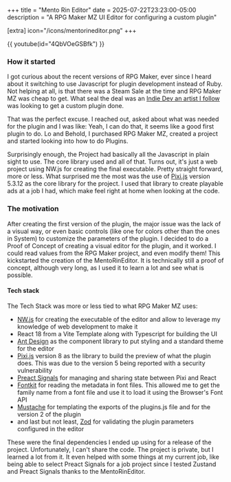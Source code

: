 +++
title = "Mento Rin Editor"
date = 2025-07-22T23:23:00-05:00
description = "A RPG Maker MZ UI Editor for configuring a custom plugin"

[extra]
icon="/icons/mentorineditor.png"
+++

{{ youtube(id="4QbVOeGSBfk") }}

### How it started

I got curious about the recent versions of RPG Maker, ever since I heard about it switching to use Javascript for plugin development instead of Ruby. Not helping at all, is that there was a Steam Sale at the time and RPG Maker MZ was cheap to get. What seal the deal was an [Indie Dev an artist I follow](https://x.com/noreemii) was looking to get a custom plugin done.

That was the perfect excuse. I reached out, asked about what was needed for the plugin and I was like: Yeah, I can do that, it seems like a good first plugin to do. Lo and Behold, I purchased RPG Maker MZ, created a project and started looking into how to do Plugins.

Surprisingly enough, the Project had basically all the Javascript in plain sight to use. The core library used and all of that. Turns out, it's just a web project using NW.js for creating the final executable. Pretty straight forward, more or less. What surprised me the most was the use of [Pixi.js](https://pixijs.com) version 5.3.12 as the core library for the project. I used that library to create playable ads at a job I had, which make feel right at home when looking at the code.

### The motivation

After creating the first version of the plugin, the major issue was the lack of a visual way, or even basic controls (like one for colors other than the ones in System) to customize the parameters of the plugin. I decided to do a Proof of Concept of creating a visual editor for the plugin, and it worked. I could read values from the RPG Maker project, and even modify them! This kickstarted the creation of the MentoRinEditor. It is technically still a proof of concept, although very long, as I used it to learn a lot and see what is possible.

#### Tech stack

The Tech Stack was more or less tied to what RPG Maker MZ uses:

- [NW.js](https://nwjs.io) for creating the executable of the editor and allow to leverage my knowledge of web development to make it
- React 18 from a Vite Template along with Typescript for building the UI
- [Ant Design](https://ant.design/components/overview) as the component library to put styling and a standard theme for the editor
- [Pixi.js](https://pixijs.com) version 8 as the library to build the preview of what the plugin does. This was due to the version 5 being reported with a security vulnerability
- [Preact Signals](https://preactjs.com/guide/v10/signals/) for managing and sharing state between Pixi and React
- [Fontkit](https://www.npmjs.com/package/fontkit) for reading the metadata in font files. This allowed me to get the family name from a font file and use it to load it using the Browser's Font API
- [Mustache](https://mustache.github.io/) for templating the exports of the plugins.js file and for the version 2 of the plugin
- and last but not least, [Zod](https://zod.dev/) for validating the plugin parameters configured in the editor

These were the final dependencies I ended up using for a release of the project. Unfortunately, I can't share the code. The project is private, but I learned a lot from it. It even helped with some things at my current job, like being able to select Preact Signals for a job project since I tested Zustand and Preact Signals thanks to the MentoRinEditor.

